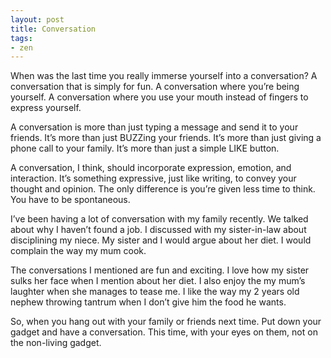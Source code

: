 ```yaml
---
layout: post
title: Conversation
tags:
- zen
---
```

When was the last time you really immerse yourself into a conversation? A conversation that is simply for fun. A conversation where you’re being yourself. A conversation where you use your mouth instead of fingers to express yourself.

A conversation is more than just typing a message and send it to your friends. It’s more than just BUZZing your friends. It’s more than just giving a phone call to your family. It’s more than just a simple LIKE button.

A conversation, I think, should incorporate expression, emotion, and interaction. It’s something expressive, just like writing, to convey your thought and opinion. The only difference is you’re given less time to think. You have to be spontaneous.

I’ve been having a lot of conversation with my family recently. We talked about why I haven’t found a job. I discussed with my sister-in-law about disciplining my niece. My sister and I would argue about her diet. I would complain the way my mum cook.

The conversations I mentioned are fun and exciting. I love how my sister sulks her face when I mention about her diet. I also enjoy the my mum’s laughter when she manages to tease me. I like the way my 2 years old nephew throwing tantrum when I don’t give him the food he wants.

So, when you hang out with your family or friends next time. Put down your gadget and have a conversation. This time, with your eyes on them, not on the non-living gadget.
